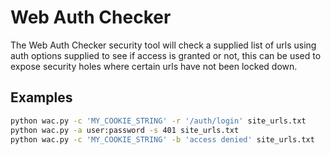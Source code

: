 # Web Auth Checker

The Web Auth Checker security tool will check a supplied list of urls using auth options supplied to see if access is granted or not, 
this can be used to expose security holes where certain urls have not been locked down.

## Examples

```sh
python wac.py -c 'MY_COOKIE_STRING' -r '/auth/login' site_urls.txt
python wac.py -a user:password -s 401 site_urls.txt
python wac.py -c 'MY_COOKIE_STRING' -b 'access denied' site_urls.txt
```
